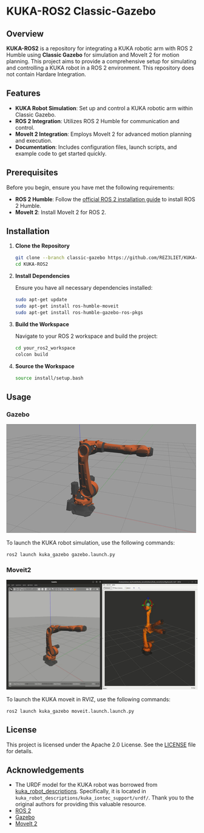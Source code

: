 # KUKA-ROS2 Classic-Gazebo

## Overview

**KUKA-ROS2** is a repository for integrating a KUKA robotic arm with ROS 2 Humble using **Classic Gazebo** for simulation and MoveIt 2 for motion planning. This project aims to provide a comprehensive setup for simulating and controlling a KUKA robot in a ROS 2 environment.
This repository does not contain Hardare Integration.

## Features

- **KUKA Robot Simulation**: Set up and control a KUKA robotic arm within Classic Gazebo.
- **ROS 2 Integration**: Utilizes ROS 2 Humble for communication and control.
- **MoveIt 2 Integration**: Employs MoveIt 2 for advanced motion planning and execution.
- **Documentation**: Includes configuration files, launch scripts, and example code to get started quickly.

## Prerequisites

Before you begin, ensure you have met the following requirements:

- **ROS 2 Humble**: Follow the [official ROS 2 installation guide](https://docs.ros.org/en/humble/Installation.html) to install ROS 2 Humble.
- **MoveIt 2**: Install MoveIt 2 for ROS 2.

## Installation

1. **Clone the Repository**

    ```bash
    git clone --branch classic-gazebo https://github.com/REZ3LIET/KUKA-ROS2.git
    cd KUKA-ROS2
    ```

2. **Install Dependencies**

    Ensure you have all necessary dependencies installed:

    ```bash
    sudo apt-get update
    sudo apt-get install ros-humble-moveit
    sudo apt-get install ros-humble-gazebo-ros-pkgs
    ```

3. **Build the Workspace**

    Navigate to your ROS 2 workspace and build the project:

    ```bash
    cd your_ros2_workspace
    colcon build
    ```

4. **Source the Workspace**

    ```bash
    source install/setup.bash
    ```

## Usage
### Gazebo

![Kuka in Gazebo](./readme_data/kuka_gazebo.png)

To launch the KUKA robot simulation, use the following commands:
```
ros2 launch kuka_gazebo gazebo.launch.py
```

### Moveit2

![Kuka in RVIZ](./readme_data/kuka_moveit.gif)

To launch the KUKA moveit in RVIZ, use the following commands:
```
ros2 launch kuka_gazebo moveit.launch.launch.py
```

## License
This project is licensed under the Apache 2.0 License. See the [LICENSE](./LICENSE) file for details.


## Acknowledgements
- The URDF model for the KUKA robot was borrowed from [kuka_robot_descriptions](https://github.com/kroshu/kuka_robot_descriptions). Specifically, it is located in `kuka_robot_descriptions/kuka_iontec_support/urdf/`. Thank you to the original authors for providing this valuable resource.
- [ROS 2](https://index.ros.org/doc/ros2/)
- [Gazebo](http://gazebosim.org/)
- [MoveIt 2](https://moveit.picknik.ai/humble/index.html)

